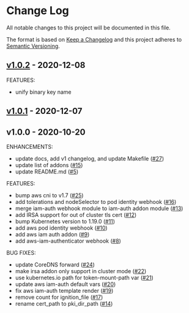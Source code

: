 # Change Log

All notable changes to this project will be documented in this file.

The format is based on [Keep a Changelog](http://keepachangelog.com/) and this
project adheres to [Semantic Versioning](http://semver.org/).


<a name="v1.0.2"></a>
## [v1.0.2] - 2020-12-08
FEATURES:
- unify binary key name


<a name="v1.0.1"></a>
## [v1.0.1] - 2020-12-07



<a name="v1.0.0"></a>
## v1.0.0 - 2020-10-20
ENHANCEMENTS:
- update docs, add v1 changelog, and update Makefile ([#27](https://github.com/getamis/terraform-ignition-kubernetes/issues/27))
- update list of addons ([#15](https://github.com/getamis/terraform-ignition-kubernetes/issues/15))
- update README.md ([#5](https://github.com/getamis/terraform-ignition-kubernetes/issues/5))

FEATURES:
- bump aws cni to v1.7 ([#25](https://github.com/getamis/terraform-ignition-kubernetes/issues/25))
- add tolerations and nodeSelector to pod identity webhook ([#16](https://github.com/getamis/terraform-ignition-kubernetes/issues/16))
- merge iam-auth webhook module to iam-auth addon module ([#13](https://github.com/getamis/terraform-ignition-kubernetes/issues/13))
- add IRSA support for out of cluster tls cert ([#12](https://github.com/getamis/terraform-ignition-kubernetes/issues/12))
- bump Kubernetes version to 1.19.0 ([#11](https://github.com/getamis/terraform-ignition-kubernetes/issues/11))
- add aws pod identity webhook ([#10](https://github.com/getamis/terraform-ignition-kubernetes/issues/10))
- add aws iam auth addon ([#9](https://github.com/getamis/terraform-ignition-kubernetes/issues/9))
- add aws-iam-authenticator webhook ([#8](https://github.com/getamis/terraform-ignition-kubernetes/issues/8))

BUG FIXES:
- update CoreDNS forward ([#24](https://github.com/getamis/terraform-ignition-kubernetes/issues/24))
- make irsa addon only support in cluster mode ([#22](https://github.com/getamis/terraform-ignition-kubernetes/issues/22))
- use kubernetes.io path for token-mount-path var ([#21](https://github.com/getamis/terraform-ignition-kubernetes/issues/21))
- update aws iam-auth default vars ([#20](https://github.com/getamis/terraform-ignition-kubernetes/issues/20))
- fix aws iam-auth template render ([#19](https://github.com/getamis/terraform-ignition-kubernetes/issues/19))
- remove count for ignition_file ([#17](https://github.com/getamis/terraform-ignition-kubernetes/issues/17))
- rename cert_path to pki_dir_path ([#14](https://github.com/getamis/terraform-ignition-kubernetes/issues/14))


[Unreleased]: https://github.com/getamis/terraform-ignition-kubernetes/compare/v1.0.2...HEAD
[v1.0.2]: https://github.com/getamis/terraform-ignition-kubernetes/compare/v1.0.1...v1.0.2
[v1.0.1]: https://github.com/getamis/terraform-ignition-kubernetes/compare/v1.0.0...v1.0.1
